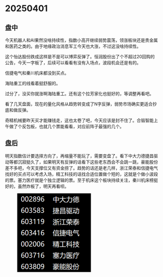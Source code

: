 # 20250401

## 盘中

今天机器人和AI果然没啥持续性，指数小高开继续弱势震荡，领涨板块还是贵金属和医药之类的。由于地缘政治消息军工今天也大涨，不过这没啥持续性。

这个怡达股份跌成这样是不是可以博弈反弹了。恒润股份出了个不超过20回购的公告，今天一字板了，后续可以看看有没有入场点，波段机会还是有的。

信捷电气和秦川机床都没到买点。

海陆重工的线看着挺舒服的。

过分了，没买你就涨啊海陆重工。还有这个拉芳家化也挺好的，等调整再看吧。

看了几天盘面，现在的量化风格从趋势转变成了N字反弹，弱势市场确实更适合抄底和做反弹。

奇精机械要昨天买才能赚钱走，这也太卷了吧，今天应该是封不住了。合锻智能上午做了个反包板，也就几个票能看看，对应前阵子最强的几个。

## 盘后

明天指数估计要选择方向了，再缩量不能玩了，需要变盘了。看下中大力德捷昌驱动等都沉寂挺久了，如果明天有反弹的话看下这些老东西会不会跳一跳，豪能股份差不多吧，今天支撑位又有资金捞了。趋势的话还是老几样，浙江荣泰和信捷电气找好的买点可以考虑入场，精工科技的话找合适位置做个短的，这就是个做小波段的票。塞力医疗就是个独立逻辑的票。至于机床这个板块持续关注，秦川机床榜挺好的，虽然炸板了，明天再看呗。

<figure><img src=".gitbook/assets/image (2).png" alt=""><figcaption></figcaption></figure>
